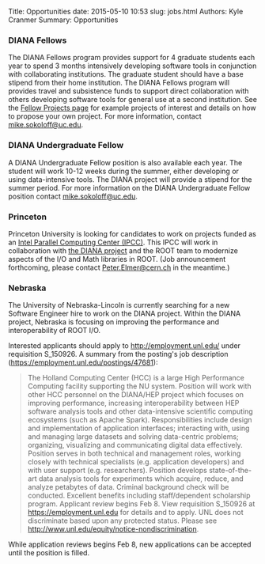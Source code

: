 Title: Opportunities
date: 2015-05-10 10:53
slug: jobs.html
Authors: Kyle Cranmer
Summary: Opportunities

### DIANA Fellows

The DIANA Fellows program provides support for 4 graduate students each year to spend 3 months intensively developing software tools in conjunction with collaborating institutions. The graduate student should have a base stipend from their home institution. The DIANA Fellows program will provides travel and subsistence funds to support direct collaboration with others developing software tools for general use at a second institution. See the [Fellow Projects page](fellowprojects.html) for example projects of interest and details on how to propose your own project. For more information, contact [mike.sokoloff@uc.edu](mike.sokoloff@uc.edu).

### DIANA Undergraduate Fellow

A DIANA Undergraduate Fellow position is also available each year. The student will work 10-12 weeks during the summer, either developing or using data-intensive tools. The DIANA project will provide a stipend for the summer period. For more information on the DIANA Undergraduate Fellow position contact [mike.sokoloff@uc.edu](mike.sokoloff@uc.edu). 

### Princeton

Princeton University is looking for candidates to work on projects funded as an [Intel Parallel Computing Center (IPCC)](https://software.intel.com/en-us/ipcc). This IPCC will work in collaboration with [the DIANA project](http://diana-hep.org)  and the ROOT team to modernize aspects of the I/O and Math libraries in ROOT. (Job announcement forthcoming, please contact Peter.Elmer@cern.ch in the meantime.)

### Nebraska

The University of Nebraska-Lincoln is currently searching for a new Software Engineer hire to work on the DIANA project.  Within the DIANA project, Nebraska is focusing on improving the performance and interoperability of ROOT I/O.

Interested applicants should apply to http://employment.unl.edu/ under requisition S_150926.  A summary from the posting's job description (https://employment.unl.edu/postings/47681): 

> The Holland Computing Center (HCC) is a large High Performance Computing facility supporting the NU system. Position will work with other HCC personnel on the DIANA/HEP project which focuses on improving performance, increasing interoperability between HEP software analysis tools and other data-intensive scientific computing ecosystems (such as Apache Spark). Responsibilities include design and implementation of application interfaces; interacting with, using and managing large datasets and solving data-centric problems; organizing, visualizing and communicating digital data effectively. Position serves in both technical and management roles, working closely with technical specialists (e.g. application developers) and with user support (e.g. researchers). Position develops state-of-the-art data analysis tools for experiments which acquire, reduce, and analyze petabytes of data. Criminal background check will be conducted. Excellent benefits including staff/dependent scholarship program. Applicant review begins Feb 8. View requisition S_150926 at https://employment.unl.edu for details and to apply. UNL does not discriminate based upon any protected status. Please see http://www.unl.edu/equity/notice-nondiscrimination.

While application reviews begins Feb 8, new applications can be accepted until the position is filled.



